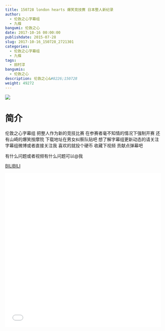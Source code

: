 ```yaml
---
title: 150728 london hearts 爆笑竞技赛 日本整人新纪录
author: 
  - 伦敦之心字幕组
  - 九條
bangumi: 伦敦之心
date: 2017-10-16 00:00:00
publishdate: 2015-07-28
slug: 2017-10-16_150728_2721301
categories: 
  - 伦敦之心字幕组
  - 九條
tags: 
  - 田村淳
bangumis: 
  - 伦敦之心
description: 伦敦之心&#8226;150728
weight: 49272
---
```


![](https://i.imgur.com/bNB0w8a.jpg)

# 简介  
伦敦之心字幕组 把整人作为新的竞技比赛 在参赛者毫不知情的情况下强制开赛 还有山崎的爆笑按摩院 下载地址在男女纠察队贴吧 想了解字幕组更新动态的请关注字幕组微博或者直接关注我 喜欢的就投个硬币 收藏下视频 贡献点弹幕吧


有什么问题或者视频有什么问题可以@我

  [BILIBILI](https://www.bilibili.com/video/av2721301/)


<div class="vcontainer">  <iframe class='video' src="//www.bilibili.com/html/html5player.html?cid=4250689&aid=2721301" width="100%" height="500" frameborder="0" allowfullscreen="allowfullscreen"></iframe></div>
